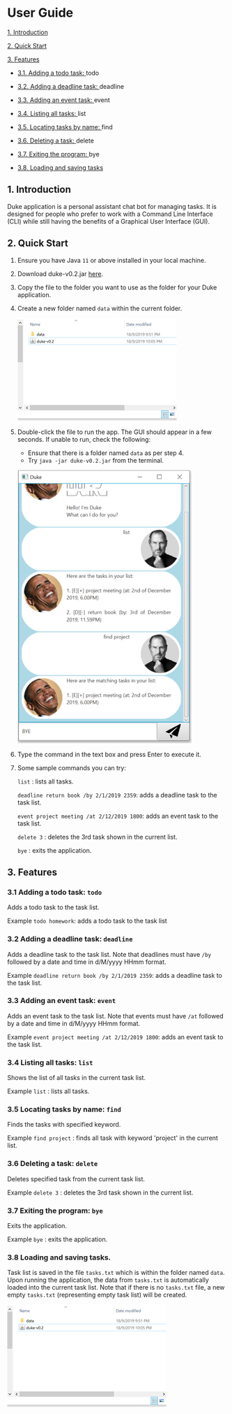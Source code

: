 # User Guide

[1. Introduction](#1-introduction)

[2. Quick Start](#2-quick-start)

[3. Features](#3-features)
    
- [3.1. Adding a todo task: ](#31-adding-a-todo-task-todo) todo

- [3.2. Adding a deadline task: ](#32-adding-a-deadline-task-deadline) deadline

- [3.3. Adding an event task: ](#33-adding-an-event-task-event) event

- [3.4. Listing all tasks: ](#34-listing-all-tasks-list) list

- [3.5. Locating tasks by name: ](#35-locating-tasks-by-name-find) find

- [3.6. Deleting a task: ](#36-deleting-a-task-delete) delete

- [3.7. Exiting the program: ](#37-exiting-the-program-bye) bye

- [3.8. Loading and saving tasks](#38-loading-and-saving-tasks)

## 1. Introduction

Duke application is a personal assistant chat bot for managing tasks. It is designed for people who prefer to work with
a Command Line Interface (CLI) while still having the benefits of a Graphical User Interface (GUI). 
 
## 2. Quick Start

1. Ensure you have Java `11` or above installed in your local machine.

2. Download duke-v0.2.jar [here](https://github.com/jun-ha0/duke/releases/tag/A-Release).

3. Copy the file to the folder you want to use as the folder for your Duke application.

4. Create a new folder named `data` within the current folder.

    ![Folder-example](folder-example.png)

5. Double-click the file to run the app. The GUI should appear in a few seconds. If unable to run, check the following: 
    - Ensure that there is a folder named `data` as per step 4.
    - Try `java -jar duke-v0.2.jar` from the terminal.

    ![User interface](Ui.png)

6. Type the command in the text box and press Enter to execute it.

7. Some sample commands you can try:

    `list` : lists all tasks.

    `deadline return book /by 2/1/2019 2359`: adds a deadline task to the task list.

    `event project meeting /at 2/12/2019 1800`: adds an event task to the task list.

    `delete 3` : deletes the 3rd task shown in the current list.

    `bye` : exits the application.

## 3. Features 

### 3.1 Adding a todo task: `todo`
Adds a todo task to the task list.

Example `todo homework`: adds a todo task to the task list

### 3.2 Adding a deadline task: `deadline`
Adds a deadline task to the task list. Note that deadlines must have `/by` followed by a date and time in 
d/M/yyyy HHmm format.

Example
    `deadline return book /by 2/1/2019 2359`: adds a deadline task to the task list.

### 3.3 Adding an event task: `event`
Adds an event task to the task list. Note that events must have `/at` followed by a date and time in 
d/M/yyyy HHmm format.

Example
    `event project meeting /at 2/12/2019 1800`: adds an event task to the task list.

### 3.4 Listing all tasks: `list`
Shows the list of all tasks in the current task list.

Example
    `list` : lists all tasks.

### 3.5 Locating tasks by name: `find`
Finds the tasks with specified keyword.

Example
    `find project` : finds all task with keyword 'project' in the current list.

### 3.6 Deleting a task: `delete`
Deletes specified task from the current task list.

Example
    `delete 3` : deletes the 3rd task shown in the current list.

### 3.7 Exiting the program: `bye`
Exits the application.

Example
    `bye` : exits the application.

### 3.8 Loading and saving tasks. 
Task list is saved in the file `tasks.txt` which is within the folder named `data`.
Upon running the application, the data from `tasks.txt` is automatically loaded into the current task list. 
Note that if there is no `tasks.txt` file, a new empty `tasks.txt` (representing empty task list) will be created.

![Folder-example](folder-example.png)
